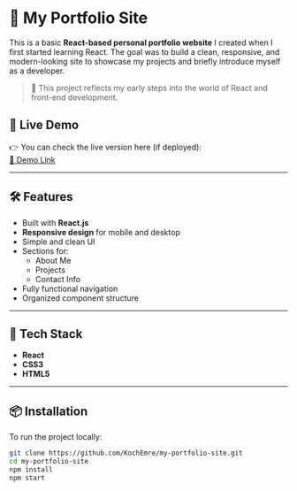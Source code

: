 # 💼 My Portfolio Site

This is a basic **React-based personal portfolio website** I created when I first started learning React. The goal was to build a clean, responsive, and modern-looking site to showcase my projects and briefly introduce myself as a developer.

> 🔰 This project reflects my early steps into the world of React and front-end development.

## 🚀 Live Demo

👉 You can check the live version here (if deployed):  
[🔗 Demo Link](https://kochemre.github.io/my-portfolio-site/)  

---

## 🛠️ Features

- Built with **React.js**
- **Responsive design** for mobile and desktop
- Simple and clean UI
- Sections for:
  - About Me
  - Projects
  - Contact Info
- Fully functional navigation
- Organized component structure

---

## 🧰 Tech Stack

- **React**  
- **CSS3**
- **HTML5**

---

## 📦 Installation

To run the project locally:

```bash
git clone https://github.com/KochEmre/my-portfolio-site.git
cd my-portfolio-site
npm install
npm start

